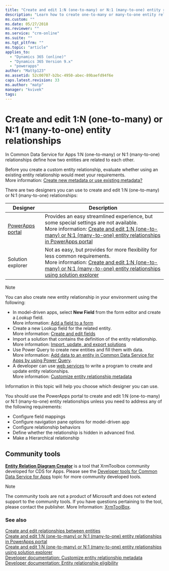 ```yaml
---
title: "Create and edit 1:N (one-to-many) or N:1 (many-to-one) entity relationships in PowerApps | MicrosoftDocs"
description: "Learn how to create one-to-many or many-to-one entity relationships"
ms.custom: ""
ms.date: 05/27/2018
ms.reviewer: ""
ms.service: "crm-online"
ms.suite: ""
ms.tgt_pltfrm: ""
ms.topic: "article"
applies_to: 
  - "Dynamics 365 (online)"
  - "Dynamics 365 Version 9.x"
  - "powerapps"
author: "Mattp123"
ms.assetid: 52c00707-b2bc-4950-abec-89baefd94f6e
caps.latest.revision: 33
ms.author: "matp"
manager: "kvivek"
tags: 
---
```

# Create and edit 1:N (one-to-many) or N:1 (many-to-one) entity relationships

In Common Data Service for Apps 1:N (one-to-many) or N:1 (many-to-one) relationships define how two entities are related to each other. 
  
Before you create a custom entity relationship, evaluate whether using an existing entity relationship would meet your requirements. <br />More information: [Create new metadata or use existing metadata?](create-edit-metadata.md#create-new-metadata-or-use-existing-metadata)

There are two designers you can use to create and edit 1:N (one-to-many) or N:1 (many-to-one) relationships:

|Designer| Description|
|--|--|
|[PowerApps portal](https://web.powerapps.com/?utm_source=padocs&utm_medium=linkinadoc&utm_campaign=referralsfromdoc)|Provides an easy streamlined experience, but some special settings are not available.<br />More information: [Create and edit 1:N (one-to-many) or N:1 (many-to-one) entity relationships in PowerApps portal](create-edit-1n-relationships-portal.md)|
|Solution explorer|Not as easy, but provides for more flexibility for less common requirements. <br />More information: [Create and edit 1:N (one-to-many) or N:1 (many-to-one) entity relationships using solution explorer](create-edit-1n-relationships-solution-explorer.md) |

> [!NOTE]
> You can also create new entity relationship in your environment using the following:
> - In model-driven apps, select **New Field** from the form editor and create a *Lookup* field. <br />More information: [Add a field to a form](../model-driven-apps/add-field-form.md)
> - Create a new Lookup field for the related entity. <br />More information: [Create and edit fields](create-edit-fields.md)
> - Import a solution that contains the definition of the entity relationship. <br />More information: [Import, update, and export solutions](import-update-export-solutions.md)
> - Use Power Query to create new entities and fill them with data. <br />More information: [Add data to an entity in Common Data Service for Apps by using Power Query](data-platform-cds-newentity-pq.md).
> - A developer can use [web services](../../developer/common-data-service/use-web-services.md#metadata-services) to write a program to create and update entity relationships. <br />More information: [Customize entity relationship metadata](https://docs.microsoft.com/dynamics365/customer-engagement/developer/customize-entity-relationship-metadata)

Information in this topic will help you choose which designer you can use. 

You should use the PowerApps portal to create and edit 1:N (one-to-many) or N:1 (many-to-one) entity relationships unless you need to address any of the following requirements:

- Configure field mappings
- Configure navigation pane options for model-driven app
- Configure relationship behaviors
- Define whether the relationship is hidden in advanced find.
- Make a Hierarchical relationship


## Community tools

**[Entity Relation Diagram Creator](https://www.xrmtoolbox.com/plugins/JourneyIntoCRM.XrmToolbox.ERDPlugin/)** is a tool that XrmToolbox community developed for CDS for Apps. Please see the [Developer tools for Common Data Service for Apps](https://docs.microsoft.com/dynamics365/customer-engagement/developer/developer-tools) topic for more community developed tools.

> [!NOTE]
> The community tools are not a product of Microsoft and does not extend support to the community tools. 
> If you have questions pertaining to the tool, please contact the publisher. More Information: [XrmToolBox](https://www.xrmtoolbox.com).

### See also

[Create and edit relationships between entities](create-edit-entity-relationships.md)<br />
[Create and edit 1:N (one-to-many) or N:1 (many-to-one) entity relationships in PowerApps portal](create-edit-1n-relationships-portal.md)<br />
[Create and edit 1:N (one-to-many) or N:1 (many-to-one) entity relationships using solution explorer](create-edit-1n-relationships-solution-explorer.md)<br />
[Developer documentation: Customize entity relationship metadata](/dynamics365/customer-engagement/developer/customize-entity-relationship-metadata)<br />
[Developer documentation: Entity relationship eligibility](/dynamics365/customer-engagement/developer/entity-relationship-eligibility)


